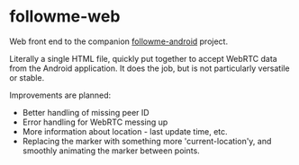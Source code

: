 # followme-web

Web front end to the companion [followme-android](https://github.com/joshmcarthur/followme-android) project.

Literally a single HTML file, quickly put together to accept WebRTC data from the Android application. It does the job, but is not particularly versatile or stable. 

Improvements are planned:

* Better handling of missing peer ID
* Error handling for WebRTC messing up
* More information about location - last update time, etc.
* Replacing the marker with something more 'current-location'y, and smoothly animating the marker between points.


